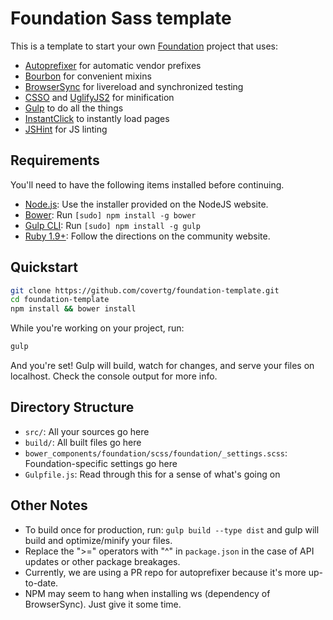 # Foundation Sass template

This is a template to start your own [Foundation](http://foundation.zurb.com) project that uses:

  * [Autoprefixer](http://github.com/ai/autoprefixer) for automatic vendor prefixes
  * [Bourbon](http://bourbon.io) for convenient mixins
  * [BrowserSync](http://browsersync.io/) for livereload and synchronized testing
  * [CSSO](http://bem.info/tools/optimizers/csso/) and [UglifyJS2](http://lisperator.net/uglifyjs/) for minification
  * [Gulp](http://gulpjs.com) to do all the things
  * [InstantClick](http://instantclick.io/) to instantly load pages
  * [JSHint](http://www.jshint.com/) for JS linting

## Requirements

You'll need to have the following items installed before continuing.

  * [Node.js](http://nodejs.org): Use the installer provided on the NodeJS website.
  * [Bower](http://bower.io): Run `[sudo] npm install -g bower`
  * [Gulp CLI](http://gulpjs.com): Run `[sudo] npm install -g gulp`
  * [Ruby 1.9+](http://www.ruby-lang.org): Follow the directions on the community website.

## Quickstart

```bash
git clone https://github.com/covertg/foundation-template.git
cd foundation-template
npm install && bower install
```

While you're working on your project, run:

```bash
gulp
```

And you're set! Gulp will build, watch for changes, and serve your files on localhost. Check the console output for more info.

## Directory Structure

  * `src/`: All your sources go here
  * `build/`: All built files go here
  * `bower_components/foundation/scss/foundation/_settings.scss`: Foundation-specific settings go here
  * `Gulpfile.js`: Read through this for a sense of what's going on

## Other Notes
  
  * To build once for production, run: `gulp build --type dist` and gulp will build and optimize/minify your files.
  * Replace the ">=" operators with "^" in `package.json` in the case of API updates or other package breakages.
  * Currently, we are using a PR repo for autoprefixer because it's more up-to-date.
  * NPM may seem to hang when installing ws (dependency of BrowserSync). Just give it some time.
